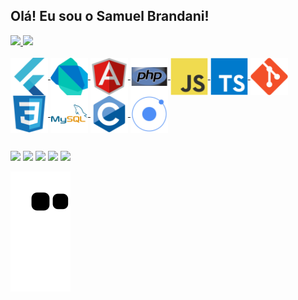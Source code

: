 ## Olá! Eu sou o Samuel Brandani!
 <div>
  <a href="https://github.com/Samuelbrandani">
  <img height="180em" src="https://github-readme-stats.vercel.app/api?username=Samuelbrandani&show_icons=true&theme=cobalt&include_all_commits=true&count_private=true"/>
  <img height="180em" src="https://github-readme-stats.vercel.app/api/top-langs/?username=Samuelbrandani&layout=compact&langs_count=7&theme=cobalt"/>
</div>
<div style="display: inline_block"><br>
  <img align="center" alt="flutter" height="60" width="60" src="imgs/flutter-original.svg">
  <img align="center" alt="dart" height="60" width="60" src="imgs/dart-original.svg">
  <img align="center" alt="angularjs" height="60" width="60" src="imgs/angularjs-original.svg">
  <img align="center" alt="php" height="60" width="60" src="imgs/php-original.svg">
  <img align="center" alt="javascript" height="60" width="60" src="imgs/javascript-original.svg">
  <img align="center" alt="typescript" height="60" width="60" src="imgs/typescript-original.svg">
  <img align="center" alt="git" height="60" width="60" src="imgs/git-original.svg">
  <img align="center" alt="css3" height="60" width="60" src="imgs/css3-original.svg">
  <img align="center" alt="mysql" height="60" width="60" src="imgs/mysql-original-wordmark.svg">
  <img align="center" alt="c" height="60" width="60" src="imgs/c-original.svg">
  <img align="center" alt="ionic" height="60" width="60" src="imgs/ionic-original.svg">
</div>
  
  ##
 
<div> 
  <a href="https://www.youtube.com/channel/UChAldsS6UvIK0pI5yBsCHig" target="_blank"><img src="https://img.shields.io/badge/YouTube-FF0000?style=for-the-badge&logo=youtube&logoColor=white" target="_blank"></a>
  <a href="https://www.instagram.com/samuel_brandani/" target="_blank"><img src="https://img.shields.io/badge/-Instagram-%23E4405F?style=for-the-badge&logo=instagram&logoColor=white" target="_blank"></a>
 <a href="https://discord.gg/c7H9Jhx" target="_blank"><img src="https://img.shields.io/badge/Discord-7289DA?style=for-the-badge&logo=discord&logoColor=white" target="_blank"></a> 
  <a href = "mailto:samuel@brandani.net.br"><img src="https://img.shields.io/badge/-Gmail-%23333?style=for-the-badge&logo=gmail&logoColor=white" target="_blank"></a>
  <a href="https://www.linkedin.com/in/samuel-brandani-757203171/" target="_blank"><img src="https://img.shields.io/badge/-LinkedIn-%230077B5?style=for-the-badge&logo=linkedin&logoColor=white" target="_blank"></a> 
 
  ![Snake animation](https://github.com/rafaballerini/rafaballerini/blob/output/github-contribution-grid-snake.svg)
 
</div>
